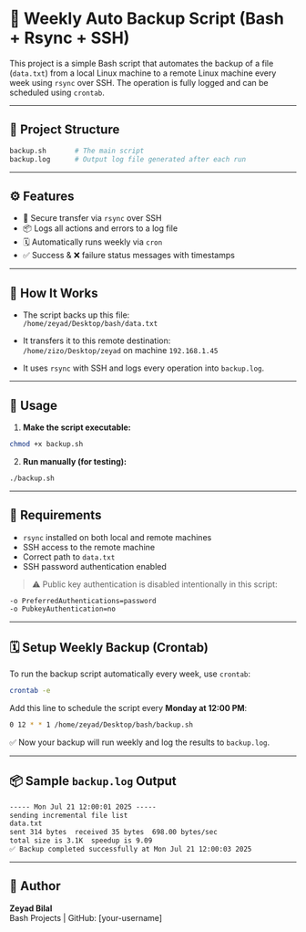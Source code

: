# 🔄 Weekly Auto Backup Script (Bash + Rsync + SSH)

This project is a simple Bash script that automates the backup of a file (`data.txt`) from a local Linux machine to a remote Linux machine every week using `rsync` over SSH. The operation is fully logged and can be scheduled using `crontab`.

---

## 📁 Project Structure

```bash
backup.sh       # The main script
backup.log      # Output log file generated after each run
```

---

## ⚙️ Features

- 🔐 Secure transfer via `rsync` over SSH  
- 📦 Logs all actions and errors to a log file  
- 🗓️ Automatically runs weekly via `cron`  
- ✅ Success & ❌ failure status messages with timestamps

---

## 🧠 How It Works

- The script backs up this file:  
  `/home/zeyad/Desktop/bash/data.txt`

- It transfers it to this remote destination:  
  `/home/zizo/Desktop/zeyad` on machine `192.168.1.45`

- It uses `rsync` with SSH and logs every operation into `backup.log`.

---

## 🚀 Usage

1. **Make the script executable:**

```bash
chmod +x backup.sh
```

2. **Run manually (for testing):**

```bash
./backup.sh
```

---

## 🔐 Requirements

- `rsync` installed on both local and remote machines  
- SSH access to the remote machine  
- Correct path to `data.txt`  
- SSH password authentication enabled

> ⚠️ Public key authentication is disabled intentionally in this script:
```bash
-o PreferredAuthentications=password
-o PubkeyAuthentication=no
```

---

## 🗓️ Setup Weekly Backup (Crontab)

To run the backup script automatically every week, use `crontab`:

```bash
crontab -e
```

Add this line to schedule the script every **Monday at 12:00 PM**:

```bash
0 12 * * 1 /home/zeyad/Desktop/bash/backup.sh
```

✅ Now your backup will run weekly and log the results to `backup.log`.

---

## 📦 Sample `backup.log` Output

```txt
----- Mon Jul 21 12:00:01 2025 -----
sending incremental file list
data.txt
sent 314 bytes  received 35 bytes  698.00 bytes/sec
total size is 3.1K  speedup is 9.09
✅ Backup completed successfully at Mon Jul 21 12:00:03 2025
```

---

## 📌 Author

**Zeyad Bilal**  
Bash Projects | GitHub: [your-username]
